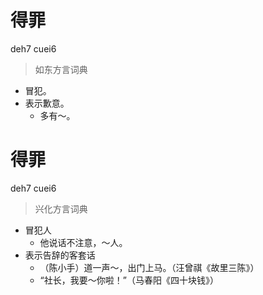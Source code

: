 # 得罪
deh7 cuei6
> 如东方言词典
- 冒犯。
- 表示歉意。
  - 多有～。

# 得罪
deh7 cuei6
> 兴化方言词典
- 冒犯人
  - 他说话不注意，～人。
- 表示告辞的客套话
  - （陈小手）道一声～，出门上马。（汪曾祺《故里三陈》）
  - “社长，我要～你啦！”（马春阳《四十块钱》）
